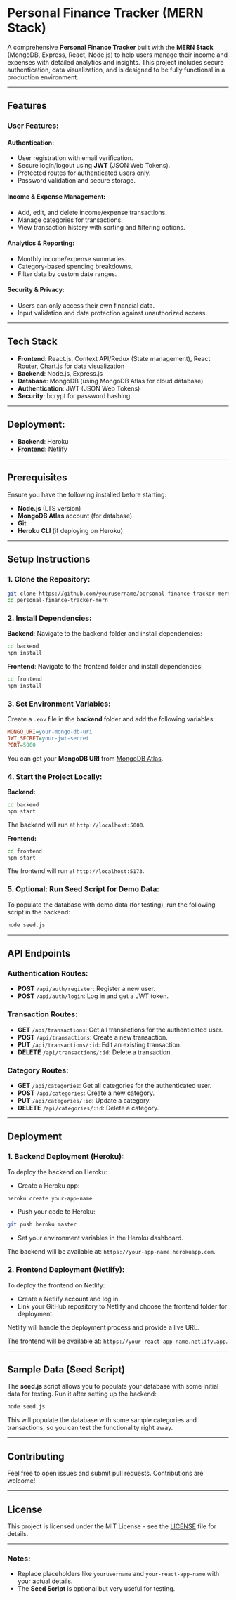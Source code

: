 # Personal Finance Tracker (MERN Stack)

A comprehensive **Personal Finance Tracker** built with the **MERN Stack** (MongoDB, Express, React, Node.js) to help users manage their income and expenses with detailed analytics and insights. This project includes secure authentication, data visualization, and is designed to be fully functional in a production environment.

---

## Features

### **User Features:**

#### **Authentication:**

* User registration with email verification.
* Secure login/logout using **JWT** (JSON Web Tokens).
* Protected routes for authenticated users only.
* Password validation and secure storage.

#### **Income & Expense Management:**

* Add, edit, and delete income/expense transactions.
* Manage categories for transactions.
* View transaction history with sorting and filtering options.

#### **Analytics & Reporting:**

* Monthly income/expense summaries.
* Category-based spending breakdowns.
* Filter data by custom date ranges.

#### **Security & Privacy:**

* Users can only access their own financial data.
* Input validation and data protection against unauthorized access.

---

## Tech Stack

* **Frontend**: React.js, Context API/Redux (State management), React Router, Chart.js for data visualization
* **Backend**: Node.js, Express.js
* **Database**: MongoDB (using MongoDB Atlas for cloud database)
* **Authentication**: JWT (JSON Web Tokens)
* **Security**: bcrypt for password hashing

---

## Deployment:

* **Backend**: Heroku
* **Frontend**: Netlify

---

## Prerequisites

Ensure you have the following installed before starting:

* **Node.js** (LTS version)
* **MongoDB Atlas** account (for database)
* **Git**
* **Heroku CLI** (if deploying on Heroku)

---

## Setup Instructions

### 1. Clone the Repository:

```bash
git clone https://github.com/yourusername/personal-finance-tracker-mern.git
cd personal-finance-tracker-mern
```

### 2. Install Dependencies:

**Backend**: Navigate to the backend folder and install dependencies:

```bash
cd backend
npm install
```

**Frontend**: Navigate to the frontend folder and install dependencies:

```bash
cd frontend
npm install
```

### 3. Set Environment Variables:

Create a `.env` file in the **backend** folder and add the following variables:

```ini
MONGO_URI=your-mongo-db-uri
JWT_SECRET=your-jwt-secret
PORT=5000
```

You can get your **MongoDB URI** from [MongoDB Atlas](https://www.mongodb.com/cloud/atlas).

### 4. Start the Project Locally:

**Backend:**

```bash
cd backend
npm start
```

The backend will run at `http://localhost:5000`.

**Frontend:**

```bash
cd frontend
npm start
```

The frontend will run at `http://localhost:5173`.

### 5. Optional: Run Seed Script for Demo Data:

To populate the database with demo data (for testing), run the following script in the backend:

```bash
node seed.js
```

---

## API Endpoints

### **Authentication Routes:**

* **POST** `/api/auth/register`: Register a new user.
* **POST** `/api/auth/login`: Log in and get a JWT token.

### **Transaction Routes:**

* **GET** `/api/transactions`: Get all transactions for the authenticated user.
* **POST** `/api/transactions`: Create a new transaction.
* **PUT** `/api/transactions/:id`: Edit an existing transaction.
* **DELETE** `/api/transactions/:id`: Delete a transaction.

### **Category Routes:**

* **GET** `/api/categories`: Get all categories for the authenticated user.
* **POST** `/api/categories`: Create a new category.
* **PUT** `/api/categories/:id`: Update a category.
* **DELETE** `/api/categories/:id`: Delete a category.

---

## Deployment

### 1. **Backend Deployment (Heroku):**

To deploy the backend on Heroku:

* Create a Heroku app:

```bash
heroku create your-app-name
```

* Push your code to Heroku:

```bash
git push heroku master
```

* Set your environment variables in the Heroku dashboard.

The backend will be available at: `https://your-app-name.herokuapp.com`.

### 2. **Frontend Deployment (Netlify):**

To deploy the frontend on Netlify:

* Create a Netlify account and log in.
* Link your GitHub repository to Netlify and choose the frontend folder for deployment.

Netlify will handle the deployment process and provide a live URL.

The frontend will be available at: `https://your-react-app-name.netlify.app`.

---

## Sample Data (Seed Script)

The **seed.js** script allows you to populate your database with some initial data for testing. Run it after setting up the backend:

```bash
node seed.js
```

This will populate the database with some sample categories and transactions, so you can test the functionality right away.

---

## Contributing

Feel free to open issues and submit pull requests. Contributions are welcome!

---

## License

This project is licensed under the MIT License - see the [LICENSE](LICENSE) file for details.

---

### Notes:

* Replace placeholders like `yourusername` and `your-react-app-name` with your actual details.
* The **Seed Script** is optional but very useful for testing.

